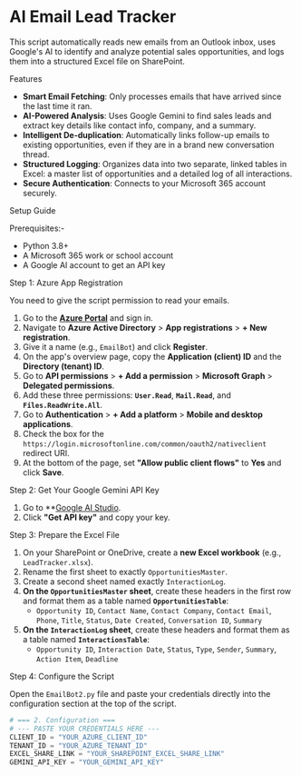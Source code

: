 # AI Email Lead Tracker

This script automatically reads new emails from an Outlook inbox, uses Google's AI to identify and analyze potential sales opportunities, and logs them into a structured Excel file on SharePoint.


Features

* **Smart Email Fetching**: Only processes emails that have arrived since the last time it ran.
* **AI-Powered Analysis**: Uses Google Gemini to find sales leads and extract key details like contact info, company, and a summary.
* **Intelligent De-duplication**: Automatically links follow-up emails to existing opportunities, even if they are in a brand new conversation thread.
* **Structured Logging**: Organizes data into two separate, linked tables in Excel: a master list of opportunities and a detailed log of all interactions.
* **Secure Authentication**: Connects to your Microsoft 365 account securely.

Setup Guide

Prerequisites:-

* Python 3.8+
* A Microsoft 365 work or school account
* A Google AI account to get an API key

Step 1: Azure App Registration

You need to give the script permission to read your emails.

1.  Go to the **[Azure Portal](https://portal.azure.com)** and sign in.
2.  Navigate to **Azure Active Directory** > **App registrations** > **+ New registration**.
3.  Give it a name (e.g., `EmailBot`) and click **Register**.
4.  On the app's overview page, copy the **Application (client) ID** and the **Directory (tenant) ID**.
5.  Go to **API permissions** > **+ Add a permission** > **Microsoft Graph** > **Delegated permissions**.
6.  Add these three permissions: **`User.Read`**, **`Mail.Read`**, and **`Files.ReadWrite.All`**.
7.  Go to **Authentication** > **+ Add a platform** > **Mobile and desktop applications**.
8.  Check the box for the `https://login.microsoftonline.com/common/oauth2/nativeclient` redirect URI.
9.  At the bottom of the page, set **"Allow public client flows"** to **Yes** and click **Save**.

Step 2: Get Your Google Gemini API Key

1.  Go to **[Google AI Studio](https://aistudio.google.com/).
2.  Click **"Get API key"** and copy your key.

Step 3: Prepare the Excel File

1.  On your SharePoint or OneDrive, create a **new Excel workbook** (e.g., `LeadTracker.xlsx`).
2.  Rename the first sheet to exactly `OpportunitiesMaster`.
3.  Create a second sheet named exactly `InteractionLog`.
4.  **On the `OpportunitiesMaster` sheet**, create these headers in the first row and format them as a table named **`OpportunitiesTable`**:
    * `Opportunity ID`, `Contact Name`, `Contact Company`, `Contact Email`, `Phone`, `Title`, `Status`, `Date Created`, `Conversation ID`, `Summary`
5.  **On the `InteractionLog` sheet**, create these headers and format them as a table named **`InteractionsTable`**:
    * `Opportunity ID`, `Interaction Date`, `Status`, `Type`, `Sender`, `Summary`, `Action Item`, `Deadline`

Step 4: Configure the Script

Open the `EmailBot2.py` file and paste your credentials directly into the configuration section at the top of the script.

```python
# === 2. Configuration ===
# --- PASTE YOUR CREDENTIALS HERE ---
CLIENT_ID = "YOUR_AZURE_CLIENT_ID"
TENANT_ID = "YOUR_AZURE_TENANT_ID"
EXCEL_SHARE_LINK = "YOUR_SHAREPOINT_EXCEL_SHARE_LINK"
GEMINI_API_KEY = "YOUR_GEMINI_API_KEY"
